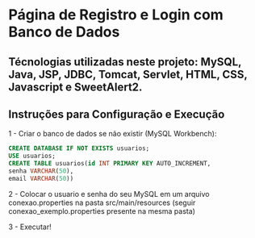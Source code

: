 # Página de Registro e Login com Banco de Dados

## Técnologias utilizadas neste projeto: MySQL, Java, JSP, JDBC, Tomcat, Servlet, HTML, CSS, Javascript e SweetAlert2.

## Instruções para Configuração e Execução

 1 - Criar o banco de dados se não existir (MySQL Workbench):

```sql
CREATE DATABASE IF NOT EXISTS usuarios;
USE usuarios;
CREATE TABLE usuarios(id INT PRIMARY KEY AUTO_INCREMENT,
senha VARCHAR(50),
email VARCHAR(50))
```

2 - Colocar o usuario e senha do seu MySQL em um arquivo conexao.properties na pasta src/main/resources (seguir conexao_exemplo.properties presente na mesma pasta)

3 - Executar!
